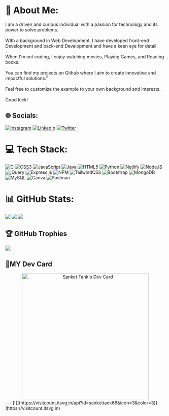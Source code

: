 # 💫 About Me:
I am a driven and curious individual with a passion for technology and its power to solve problems. <br><br>With a background in Web Development, I have developed front-end Development and back-end Development and have a keen eye for detail. <br><br>When I'm not coding, I enjoy watching movies, Playing Games, and Reading books.<br><br>You can find my projects on Github where I aim to create innovative and impactful solutions."<br><br>Feel free to customize the example to your own background and interests.<br><br> Good luck!


## 🌐 Socials:
[![Instagram](https://img.shields.io/badge/Instagram-%23E4405F.svg?logo=Instagram&logoColor=white)](https://instagram.com/sanket_tank_6 ) [![LinkedIn](https://img.shields.io/badge/LinkedIn-%230077B5.svg?logo=linkedin&logoColor=white)](http://www.linkedin.com/in/sankettank66) [![Twitter](https://img.shields.io/badge/Twitter-%231DA1F2.svg?logo=Twitter&logoColor=white)](https://twitter.com/sankettank66 ) 
<!-- [![](https://visitcount.itsvg.in/api?id=sankettank66&icon=3&color=3)](https://visitcount.itsvg.in) -->

# 💻 Tech Stack:
![C](https://img.shields.io/badge/c-%2300599C.svg?style=for-the-badge&logo=c&logoColor=white) ![CSS3](https://img.shields.io/badge/css3-%231572B6.svg?style=for-the-badge&logo=css3&logoColor=white) ![JavaScript](https://img.shields.io/badge/javascript-%23323330.svg?style=for-the-badge&logo=javascript&logoColor=%23F7DF1E) ![Java](https://img.shields.io/badge/java-%23ED8B00.svg?style=for-the-badge&logo=java&logoColor=white) ![HTML5](https://img.shields.io/badge/html5-%23E34F26.svg?style=for-the-badge&logo=html5&logoColor=white) ![Python](https://img.shields.io/badge/python-3670A0?style=for-the-badge&logo=python&logoColor=ffdd54) ![Netlify](https://img.shields.io/badge/netlify-%23000000.svg?style=for-the-badge&logo=netlify&logoColor=#00C7B7) ![NodeJS](https://img.shields.io/badge/node.js-6DA55F?style=for-the-badge&logo=node.js&logoColor=white) ![jQuery](https://img.shields.io/badge/jquery-%230769AD.svg?style=for-the-badge&logo=jquery&logoColor=white) ![Express.js](https://img.shields.io/badge/express.js-%23404d59.svg?style=for-the-badge&logo=express&logoColor=%2361DAFB) ![NPM](https://img.shields.io/badge/NPM-%23000000.svg?style=for-the-badge&logo=npm&logoColor=white) ![TailwindCSS](https://img.shields.io/badge/tailwindcss-%2338B2AC.svg?style=for-the-badge&logo=tailwind-css&logoColor=white) ![Bootstrap](https://img.shields.io/badge/bootstrap-%23563D7C.svg?style=for-the-badge&logo=bootstrap&logoColor=white) ![MongoDB](https://img.shields.io/badge/MongoDB-%234ea94b.svg?style=for-the-badge&logo=mongodb&logoColor=white) ![MySQL](https://img.shields.io/badge/mysql-%2300f.svg?style=for-the-badge&logo=mysql&logoColor=white) ![Canva](https://img.shields.io/badge/Canva-%2300C4CC.svg?style=for-the-badge&logo=Canva&logoColor=white) ![Postman](https://img.shields.io/badge/Postman-FF6C37?style=for-the-badge&logo=postman&logoColor=white)
# 📊 GitHub Stats:
![](https://github-readme-stats.vercel.app/api?username=sankettank66&theme=flag-india&hide_border=false&include_all_commits=true&count_private=false)
![](https://github-readme-streak-stats.herokuapp.com/?user=sankettank66&theme=flag-india&hide_border=false)
![](https://github-readme-stats.vercel.app/api/top-langs/?username=sankettank66&theme=flag-india&hide_border=false&include_all_commits=true&count_private=false&layout=compact)

## 🏆 GitHub Trophies
![](https://github-profile-trophy.vercel.app/?username=sankettank66&theme=monokai&no-frame=false&no-bg=false&margin-w=4)

## 🧠MY Dev Card
<div align="center">
<a href="https://app.daily.dev/sankettank66"><img src="https://api.daily.dev/devcards/5b806b33871e45b4abb4065d9b301dd6.png?r=6at" width="400" alt="Sanket Tank's Dev Card"/></a>
</div>
<!-- ## 🎵SPOTIFY  -->
<!-- <div align="center"><img src="https://spotify-github-profile.vercel.app/api/view?uid=71re2y8uqqpxgfkl3q9rrgmvw&cover_image=true&theme=default&show_offline=false&background_color=121212" /></div>   -->
<!-- ### ✍️ Random Dev Quote -->
<!-- ![](https://quotes-github-readme.vercel.app/api?type=horizontal&theme=radical) -->
 ---
[![](https://visitcount.itsvg.in/api?id=sankettank66&icon=3&color=3)](https://visitcount.itsvg.in)

<!-- Proudly created with GPRM ( https://gprm.itsvg.in ) -->

